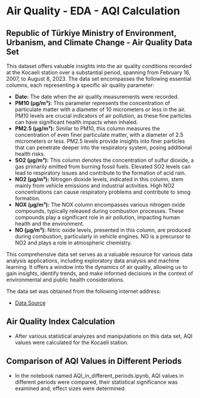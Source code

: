 # Air Quality - EDA - AQI Calculation

## Republic of Türkiye Ministry of Environment, Urbanism, and Climate Change - Air Quality Data Set

This dataset offers valuable insights into the air quality conditions recorded at the Kocaeli station over a substantial period, spanning from February 16, 2007, to August 8, 2023. The data set encompasses the following essential columns, each representing a specific air quality parameter:

- **Date:** The date when the air quality measurements were recorded.
- **PM10 (µg/m³):** This parameter represents the concentration of particulate matter with a diameter of 10 micrometers or less in the air. PM10 levels are crucial indicators of air pollution, as these fine particles can have significant health impacts when inhaled.
- **PM2.5 (µg/m³):** Similar to PM10, this column measures the concentration of even finer particulate matter, with a diameter of 2.5 micrometers or less. PM2.5 levels provide insights into finer particles that can penetrate deeper into the respiratory system, posing additional health risks.
- **SO2 (µg/m³):** This column denotes the concentration of sulfur dioxide, a gas primarily emitted from burning fossil fuels. Elevated SO2 levels can lead to respiratory issues and contribute to the formation of acid rain.
- **NO2 (µg/m³):** Nitrogen dioxide levels, indicated in this column, stem mainly from vehicle emissions and industrial activities. High NO2 concentrations can cause respiratory problems and contribute to smog formation.
- **NOX (µg/m³):** The NOX column encompasses various nitrogen oxide compounds, typically released during combustion processes. These compounds play a significant role in air pollution, impacting human health and the environment.
- **NO (µg/m³):** Nitric oxide levels, presented in this column, are produced during combustion, particularly in vehicle engines. NO is a precursor to NO2 and plays a role in atmospheric chemistry.

This comprehensive data set serves as a valuable resource for various data analysis applications, including exploratory data analysis and machine learning. It offers a window into the dynamics of air quality, allowing us to gain insights, identify trends, and make informed decisions in the context of environmental and public health considerations.

The data set was obtained from the following internet address:
- [Data Source](https://sim.csb.gov.tr/STN/STN_Report/StationDataDownloadNew)

## Air Quality Index Calculation

- After various statistical analyzes and manipulations on this data set, AQI values were calculated for the Kocaeli station.

## Comparison of AQI Values in Different Periods

- In the notebook named AQI_in_different_periods.ipynb, AQI values in different periods were compared, their statistical significance was examined and, effect sizes were determined.
